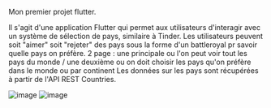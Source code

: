 Mon premier projet flutter.

Il s'agit d'une application Flutter qui permet aux utilisateurs d'interagir avec un système de sélection de pays, similaire à Tinder. Les utilisateurs peuvent soit "aimer" soit "rejeter" des pays sous la forme d'un battleroyal pr savoir quelle pays on préfère.
2 page : une principale ou l'on peut voir tout les pays du monde / une deuxième ou on doit choisir les pays qu'on préfère dans le monde ou par continent
Les données sur les pays sont récupérées à partir de l'API REST Countries. 


![image](https://github.com/user-attachments/assets/6ef23560-0f30-4c5c-a3b9-3cd95e5b7820)
![image](https://github.com/user-attachments/assets/9419a3d3-f7d7-41b5-aa29-9a2d9da8b5b7)
